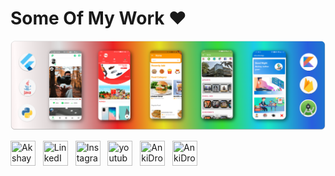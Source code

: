 # **Some Of My Work ❤️**
![](banner.png)

 <a href="https://akshay0701.github.io/" target="_blank" rel="noopener noreferrer"><img src="https://cdn.worldvectorlogo.com/logos/linktree-2.svg" width=40px height=40px title="Akshay lintree" /></a> &nbsp; <a href="https://www.linkedin.com/in/akshay-jadhav-90ba81134/" target="_blank" rel="noopener noreferrer"><img src="https://i.imgur.com/kF9HMpz.png" width=40px height=40px title="LinkedIn" /></a> &nbsp; <a href="https://www.instagram.com/jadhavakshay0701/" target="_blank" rel="noopener noreferrer"><img src="https://cdn4.iconfinder.com/data/icons/social-messaging-ui-color-shapes-2-free/128/social-instagram-new-square2-512.png" width=40px height=40px title="Instagram" /></a> &nbsp; <a href="https://www.youtube.com/channel/UCzDdwEpAU0nA7sLFoNp4nzA" target="_blank" rel="noopener noreferrer"><img src="https://www.freeiconspng.com/thumbs/youtube-logo-png/hd-youtube-logo-png-transparent-background-20.png" width=40px height=40px title="youtube" /></a> &nbsp; <a href="https://github.com/ankidroid/Anki-Android/pulls?q=is%3Apr+author%3AAkshay0701+sort%3Acomments-desc+review%3Aapproved" target="_blank" rel="noopener noreferrer"><img src="https://play-lh.googleusercontent.com/4aLlAwUKGg5Keo8zz-pPI1QS9KnjSsa3vKX2NINqq5Fv1jfPK3bl6ghLaZ371OcH9A" width=40px height=40px title="AnkiDroid Contributions" /></a> &nbsp; <a href="https://leetcode.com/u/Akshay0701/" target="_blank" rel="noopener noreferrer"><img src="https://leetcode.com/static/images/LeetCode_logo_rvs.png" width=40px height=40px title="AnkiDroid Contributions" /></a>
